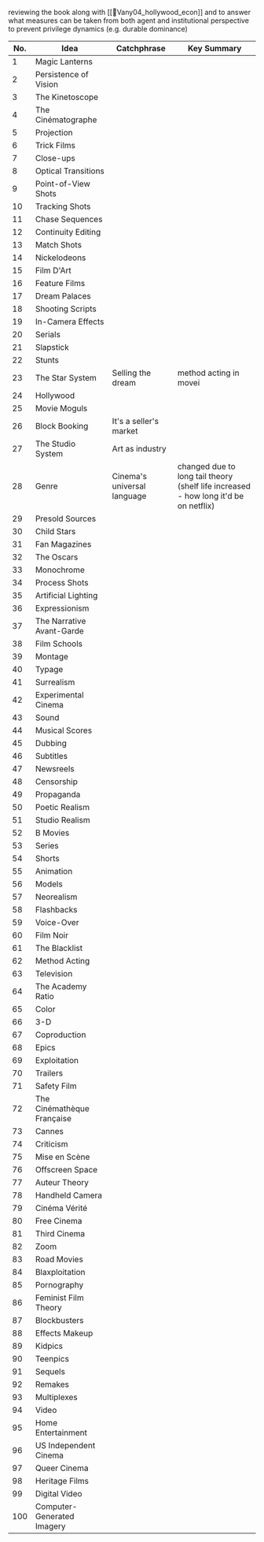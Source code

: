 reviewing the book along with [[📜Vany04_hollywood_econ]]
and to answer  what measures can be taken from both agent and institutional perspective to prevent privilege dynamics (e.g. durable dominance)

| No. | Idea                       | Catchphrase                 | Key Summary                                                                          |
| --- | -------------------------- | --------------------------- | ------------------------------------------------------------------------------------ |
| 1   | Magic Lanterns             |                             |                                                                                      |
| 2   | Persistence of Vision      |                             |                                                                                      |
| 3   | The Kinetoscope            |                             |                                                                                      |
| 4   | The Cinématographe         |                             |                                                                                      |
| 5   | Projection                 |                             |                                                                                      |
| 6   | Trick Films                |                             |                                                                                      |
| 7   | Close-ups                  |                             |                                                                                      |
| 8   | Optical Transitions        |                             |                                                                                      |
| 9   | Point-of-View Shots        |                             |                                                                                      |
| 10  | Tracking Shots             |                             |                                                                                      |
| 11  | Chase Sequences            |                             |                                                                                      |
| 12  | Continuity Editing         |                             |                                                                                      |
| 13  | Match Shots                |                             |                                                                                      |
| 14  | Nickelodeons               |                             |                                                                                      |
| 15  | Film D'Art                 |                             |                                                                                      |
| 16  | Feature Films              |                             |                                                                                      |
| 17  | Dream Palaces              |                             |                                                                                      |
| 18  | Shooting Scripts           |                             |                                                                                      |
| 19  | In-Camera Effects          |                             |                                                                                      |
| 20  | Serials                    |                             |                                                                                      |
| 21  | Slapstick                  |                             |                                                                                      |
| 22  | Stunts                     |                             |                                                                                      |
| 23  | The Star System            | Selling the dream           | method acting in movei                                                               |
| 24  | Hollywood                  |                             |                                                                                      |
| 25  | Movie Moguls               |                             |                                                                                      |
| 26  | Block Booking              | It's a seller's market      |                                                                                      |
| 27  | The Studio System          | Art as industry             |                                                                                      |
| 28  | Genre                      | Cinema's universal language | changed due to long tail theory (shelf life increased - how long it'd be on netflix) |
| 29  | Presold Sources            |                             |                                                                                      |
| 30  | Child Stars                |                             |                                                                                      |
| 31  | Fan Magazines              |                             |                                                                                      |
| 32  | The Oscars                 |                             |                                                                                      |
| 33  | Monochrome                 |                             |                                                                                      |
| 34  | Process Shots              |                             |                                                                                      |
| 35  | Artificial Lighting        |                             |                                                                                      |
| 36  | Expressionism              |                             |                                                                                      |
| 37  | The Narrative Avant-Garde  |                             |                                                                                      |
| 38  | Film Schools               |                             |                                                                                      |
| 39  | Montage                    |                             |                                                                                      |
| 40  | Typage                     |                             |                                                                                      |
| 41  | Surrealism                 |                             |                                                                                      |
| 42  | Experimental Cinema        |                             |                                                                                      |
| 43  | Sound                      |                             |                                                                                      |
| 44  | Musical Scores             |                             |                                                                                      |
| 45  | Dubbing                    |                             |                                                                                      |
| 46  | Subtitles                  |                             |                                                                                      |
| 47  | Newsreels                  |                             |                                                                                      |
| 48  | Censorship                 |                             |                                                                                      |
| 49  | Propaganda                 |                             |                                                                                      |
| 50  | Poetic Realism             |                             |                                                                                      |
| 51  | Studio Realism             |                             |                                                                                      |
| 52  | B Movies                   |                             |                                                                                      |
| 53  | Series                     |                             |                                                                                      |
| 54  | Shorts                     |                             |                                                                                      |
| 55  | Animation                  |                             |                                                                                      |
| 56  | Models                     |                             |                                                                                      |
| 57  | Neorealism                 |                             |                                                                                      |
| 58  | Flashbacks                 |                             |                                                                                      |
| 59  | Voice-Over                 |                             |                                                                                      |
| 60  | Film Noir                  |                             |                                                                                      |
| 61  | The Blacklist              |                             |                                                                                      |
| 62  | Method Acting              |                             |                                                                                      |
| 63  | Television                 |                             |                                                                                      |
| 64  | The Academy Ratio          |                             |                                                                                      |
| 65  | Color                      |                             |                                                                                      |
| 66  | 3-D                        |                             |                                                                                      |
| 67  | Coproduction               |                             |                                                                                      |
| 68  | Epics                      |                             |                                                                                      |
| 69  | Exploitation               |                             |                                                                                      |
| 70  | Trailers                   |                             |                                                                                      |
| 71  | Safety Film                |                             |                                                                                      |
| 72  | The Cinémathèque Française |                             |                                                                                      |
| 73  | Cannes                     |                             |                                                                                      |
| 74  | Criticism                  |                             |                                                                                      |
| 75  | Mise en Scène              |                             |                                                                                      |
| 76  | Offscreen Space            |                             |                                                                                      |
| 77  | Auteur Theory              |                             |                                                                                      |
| 78  | Handheld Camera            |                             |                                                                                      |
| 79  | Cinéma Vérité              |                             |                                                                                      |
| 80  | Free Cinema                |                             |                                                                                      |
| 81  | Third Cinema               |                             |                                                                                      |
| 82  | Zoom                       |                             |                                                                                      |
| 83  | Road Movies                |                             |                                                                                      |
| 84  | Blaxploitation             |                             |                                                                                      |
| 85  | Pornography                |                             |                                                                                      |
| 86  | Feminist Film Theory       |                             |                                                                                      |
| 87  | Blockbusters               |                             |                                                                                      |
| 88  | Effects Makeup             |                             |                                                                                      |
| 89  | Kidpics                    |                             |                                                                                      |
| 90  | Teenpics                   |                             |                                                                                      |
| 91  | Sequels                    |                             |                                                                                      |
| 92  | Remakes                    |                             |                                                                                      |
| 93  | Multiplexes                |                             |                                                                                      |
| 94  | Video                      |                             |                                                                                      |
| 95  | Home Entertainment         |                             |                                                                                      |
| 96  | US Independent Cinema      |                             |                                                                                      |
| 97  | Queer Cinema               |                             |                                                                                      |
| 98  | Heritage Films             |                             |                                                                                      |
| 99  | Digital Video              |                             |                                                                                      |
| 100 | Computer-Generated Imagery |                             |                                                                                      |

